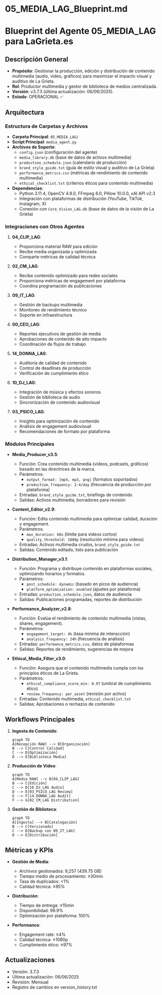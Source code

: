 # 05_MEDIA_LAG_Blueprint.md

# Blueprint del Agente 05_MEDIA_LAG para LaGrieta.es

## Descripción General
- **Propósito**: Gestionar la producción, edición y distribución de contenido multimedia (audio, video, gráficos) para maximizar el impacto visual y auditivo de La Grieta.
- **Rol**: Productor multimedia y gestor de biblioteca de medios centralizada.
- **Versión**: v3.7.3 (última actualización: 06/06/2025).
- **Estado**: OPERACIONAL ✅

## Arquitectura
### Estructura de Carpetas y Archivos
- **Carpeta Principal**: `05_MEDIA_LAG/`
- **Script Principal**: `media_agent.py`
- **Archivos de Soporte**:
  - `config.json` (configuración del agente)
  - `media_library.db` (base de datos de activos multimedia)
  - `production_schedule.json` (calendario de producción)
  - `brand_style_guide.txt` (guía de estilo visual y auditivo de La Grieta)
  - `performance_metrics.csv` (métricas de rendimiento de contenido multimedia)
  - `ethical_checklist.txt` (criterios éticos para contenido multimedia)
- **Dependencias**:
  - Python 3.11.4, OpenCV 4.8.0, FFmpeg 6.0, Pillow 10.0.0, xAI API v2.3
  - Integración con plataformas de distribución (YouTube, TikTok, Instagram, X)
  - Conexión con `Core_Vision_LAG.db` (base de datos de la visión de La Grieta)

### Integraciones con Otros Agentes
1. **04_CLIP_LAG**:
   - Proporciona material RAW para edición
   - Recibe media organizada y optimizada
   - Comparte métricas de calidad técnica

2. **02_CM_LAG**:
   - Recibe contenido optimizado para redes sociales
   - Proporciona métricas de engagement por plataforma
   - Coordina programación de publicaciones

3. **09_IT_LAG**:
   - Gestión de backups multimedia
   - Monitoreo de rendimiento técnico
   - Soporte en infraestructura

4. **00_CEO_LAG**:
   - Reportes ejecutivos de gestión de media
   - Aprobaciones de contenido de alto impacto
   - Coordinación de flujos de trabajo

5. **14_DONNA_LAG**:
   - Auditoría de calidad de contenido
   - Control de deadlines de producción
   - Verificación de cumplimiento ético

6. **10_DJ_LAG**:
   - Integración de música y efectos sonoros
   - Gestión de biblioteca de audio
   - Sincronización de contenido audiovisual

7. **03_PSICO_LAG**:
   - Insights para optimización de contenido
   - Análisis de engagement audiovisual
   - Recomendaciones de formato por plataforma

### Módulos Principales
- **Media_Producer_v3.5**:
  - Función: Crea contenido multimedia (videos, podcasts, gráficos) basado en las directrices de la marca.
  - Parámetros:
    - `output_format: [mp4, mp3, png]` (formatos soportados)
    - `production_frequency: 2-4/day` (frecuencia de producción por plataforma)
  - Entradas: `brand_style_guide.txt`, briefings de contenido
  - Salidas: Activos multimedia, borradores para revisión

- **Content_Editor_v2.9**:
  - Función: Edita contenido multimedia para optimizar calidad, duración y engagement.
  - Parámetros:
    - `max_duration: 60s` (límite para videos cortos)
    - `quality_threshold: 1080p` (resolución mínima para videos)
  - Entradas: Activos multimedia crudos, `brand_style_guide.txt`
  - Salidas: Contenido editado, listo para publicación

- **Distribution_Manager_v3.1**:
  - Función: Programa y distribuye contenido en plataformas sociales, optimizando horarios y formatos.
  - Parámetros:
    - `post_schedule: dynamic` (basado en picos de audiencia)
    - `platform_optimization: enabled` (ajustes por plataforma)
  - Entradas: `production_schedule.json`, datos de audiencia
  - Salidas: Publicaciones programadas, reportes de distribución

- **Performance_Analyzer_v2.8**:
  - Función: Evalúa el rendimiento de contenido multimedia (vistas, shares, engagement).
  - Parámetros:
    - `engagement_target: 4%` (tasa mínima de interacción)
    - `analysis_frequency: 24h` (frecuencia de análisis)
  - Entradas: `performance_metrics.csv`, datos de plataformas
  - Salidas: Reportes de rendimiento, sugerencias de mejora

- **Ethical_Media_Filter_v3.0**:
  - Función: Asegura que el contenido multimedia cumpla con los principios éticos de La Grieta.
  - Parámetros:
    - `ethical_compliance_score_min: 0.97` (umbral de cumplimiento ético)
    - `review_frequency: per_asset` (revisión por activo)
  - Entradas: Contenido multimedia, `ethical_checklist.txt`
  - Salidas: Aprobaciones o rechazos de contenido

## Workflows Principales
1. **Ingesta de Contenido**:
   ```mermaid
   graph TD
   A[Recepción RAW] --> B[Organización]
   B --> C[Control Calidad]
   C --> D[Optimización]
   D --> E[Biblioteca Media]
   ```

2. **Producción de Video**:
   ```mermaid
   graph TD
   A[Media RAW] --> B[04_CLIP_LAG]
   B --> C[Edición]
   C --> D[10_DJ_LAG Audio]
   D --> E[03_PSICO_LAG Review]
   E --> F[14_DONNA_LAG Audit]
   F --> G[02_CM_LAG Distribution]
   ```

3. **Gestión de Biblioteca**:
   ```mermaid
   graph TD
   A[Ingesta] --> B[Catalogación]
   B --> C[Versionado]
   C --> D[Backup con 09_IT_LAG]
   D --> E[Distribución]
   ```

## Métricas y KPIs
- **Gestión de Media**:
  - Archivos gestionados: 9,257 (439.75 GB)
  - Tiempo medio de procesamiento: ≤30min
  - Tasa de duplicados: <1%
  - Calidad técnica: ≥95%

- **Distribución**:
  - Tiempo de entrega: ≤15min
  - Disponibilidad: 99.9%
  - Optimización por plataforma: 100%

- **Performance**:
  - Engagement rate: ≥4%
  - Calidad técnica: ≥1080p
  - Cumplimiento ético: ≥97%

## Actualizaciones
- Versión: 3.7.3
- Última actualización: 06/06/2025
- Revisión: Mensual
- Registro de cambios en version_history.txt

